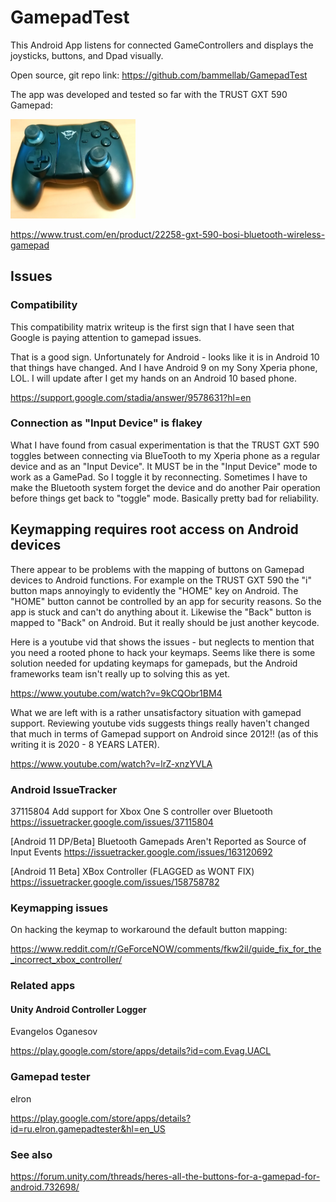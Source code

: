 # GamepadTest

This Android App listens for connected GameControllers and displays the joysticks,
buttons, and Dpad visually.

Open source, git repo link:  https://github.com/bammellab/GamepadTest

The app was developed and tested so far with the TRUST GXT 590 Gamepad:

<img src="docs/img/Gamepad-TRUST-GXT-590.PNG" width = 200>

https://www.trust.com/en/product/22258-gxt-590-bosi-bluetooth-wireless-gamepad

## Issues

### Compatibility

This compatibility matrix writeup is the first sign that I have seen
that Google is paying attention to gamepad issues.

That is a good sign.  Unfortunately for Android - looks like it is in Android 10
that things have changed.  And I have Android 9 on my Sony Xperia phone, LOL.   I will
update after I get my hands on an Android 10 based phone.

https://support.google.com/stadia/answer/9578631?hl=en

### Connection as "Input Device" is flakey

What I have found from casual experimentation is that the TRUST GXT 590 toggles between
connecting via BlueTooth to my Xperia phone as a regular device and as an "Input Device".
It MUST be in the "Input Device" mode to work as a GamePad.  So I toggle it by reconnecting.
Sometimes I have to make the Bluetooth system forget the device and do another Pair operation
before things get back to "toggle" mode.   Basically pretty bad for reliability.

## Keymapping requires root access on Android devices

There appear to be problems with the mapping of buttons on Gamepad devices to
Android functions.   For example on the TRUST GXT 590 the "i" button maps annoyingly to
evidently the "HOME" key on Android.  The "HOME" button cannot be controlled by an
app for security reasons.  So the app is stuck and can't do anything about it.  Likewise
the "Back" button is mapped to "Back" on Android.  But it really should be just another
keycode.

Here is a youtube vid that shows the issues - but neglects to mention that you need a rooted
phone to hack your keymaps.   Seems like there is some solution needed for updating keymaps for
gamepads, but the Android frameworks team isn't really up to solving this as yet.

https://www.youtube.com/watch?v=9kCQObr1BM4

What we are left with is a rather unsatisfactory situation with gamepad support.  Reviewing
youtube vids suggests things really haven't changed that much in terms of Gamepad support on Android
since 2012!! (as of this writing it is 2020 - 8 YEARS LATER).

https://www.youtube.com/watch?v=lrZ-xnzYVLA

### Android IssueTracker

37115804 Add support for Xbox One S controller over Bluetooth
https://issuetracker.google.com/issues/37115804

[Android 11 DP/Beta] Bluetooth Gamepads Aren't Reported as Source of Input Events
https://issuetracker.google.com/issues/163120692

[Android 11 Beta] XBox Controller (FLAGGED as WONT FIX)
https://issuetracker.google.com/issues/158758782

### Keymapping issues

On hacking the keymap to workaround the default button mapping:

https://www.reddit.com/r/GeForceNOW/comments/fkw2il/guide_fix_for_the_incorrect_xbox_controller/

### Related apps


#### Unity Android Controller Logger

Evangelos Oganesov

https://play.google.com/store/apps/details?id=com.Evag.UACL

### Gamepad tester

elron

https://play.google.com/store/apps/details?id=ru.elron.gamepadtester&hl=en_US



### See also

https://forum.unity.com/threads/heres-all-the-buttons-for-a-gamepad-for-android.732698/
